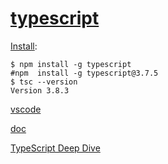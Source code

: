 # [typescript](https://www.typescriptlang.org/)


[Install](https://www.typescriptlang.org/#download-links):

```
$ npm install -g typescript
#npm  install -g typescript@3.7.5
$ tsc --version
Version 3.8.3
```

[vscode](https://code.visualstudio.com/docs/typescript/typescript-tutorial)

[doc](https://www.typescriptlang.org/docs/home.html)

[TypeScript Deep Dive](https://basarat.gitbook.io/typescript/getting-started/why-typescript)